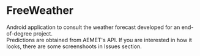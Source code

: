 # FreeWeather
Android application to consult the weather forecast developed for an end-of-degree project.  
Predictions are obtained from AEMET's API.
If you are interested in how it looks, there are some screenshoots in Issues section.
